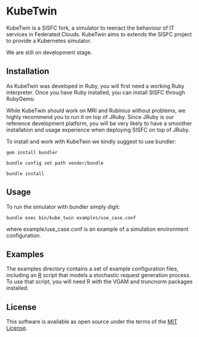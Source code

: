 # KubeTwin

KubeTwin is a SISFC fork, a simulator to reenact the behaviour of IT services in Federated Clouds. 
KubeTwin aims to extends the SISFC project to provide a Kubernetes simulator.

We are still on development stage.


## Installation

As KubeTwin was developed in Ruby, you will first need a working Ruby interpreter.
Once you have Ruby installed, you can install SISFC through RubyGems:

While KubeTwin should work on MRI and Rubinius without problems, we highly
recommend you to run it on top of JRuby. Since JRuby is our reference
development platform, you will be very likely to have a smoother installation
and usage experience when deploying SISFC on top of JRuby.

To install and work with KubeTwin we kindly suggest to use bundler:

    gem install bundler

    bundle config set path vendor/bundle

    bundle install

## Usage

To run the simulator with bundler simply digit:

    bundle exec bin/kube_twin examples/use_case.conf 

where example/use_case.conf is an example of a simulation environment configuration.

## Examples

The examples directory contains a set of example configuration files, including
an [R](http://www.r-project.org) script that models a stochastic request
generation process. To use that script, you will need R with the VGAM and
truncnorm packages installed.

## License

This software is available as open source under the terms of the [MIT License](https://opensource.org/licenses/MIT).


